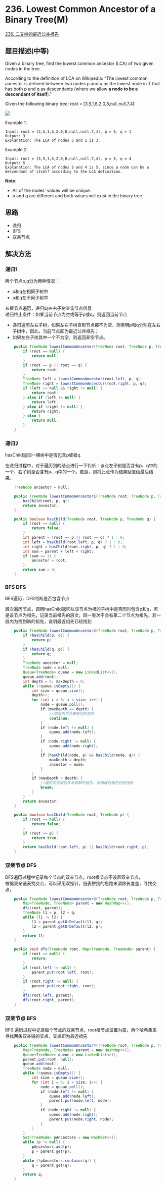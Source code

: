 # 236. Lowest Common Ancestor of a Binary Tree\(M\)

[236. 二叉树的最近公共祖先](https://leetcode-cn.com/problems/lowest-common-ancestor-of-a-binary-tree/)

## 题目描述\(中等\)

Given a binary tree, find the lowest common ancestor \(LCA\) of two given nodes in the tree.

According to the definition of LCA on Wikipedia: “The lowest common ancestor is defined between two nodes p and q as the lowest node in T that has both p and q as descendants \(where we allow **a node to be a descendant of itself**\).”

Given the following binary tree:  root = \[3,5,1,6,2,0,8,null,null,7,4\]

![](/assets/201-300/236-p-1.png)

Example 1:

```
Input: root = [3,5,1,6,2,0,8,null,null,7,4], p = 5, q = 1
Output: 3
Explanation: The LCA of nodes 5 and 1 is 3.
```

Example 2:

```
Input: root = [3,5,1,6,2,0,8,null,null,7,4], p = 5, q = 4
Output: 5
Explanation: The LCA of nodes 5 and 4 is 5, since a node can be a descendant of itself according to the LCA definition.
```

**Note**:

* All of the nodes' values will be unique.
* p and q are different and both values will exist in the binary tree.

## 思路

* 递归
* BFS
* 双亲节点

## 解决方法

### 递归1

两个节点p,q分为两种情况：

* p和q在相同子树中
* p和q在不同子树中

从根节点遍历，递归向左右子树查询节点信息  
递归终止条件：如果当前节点为空或等于p或q，则返回当前节点

* 递归遍历左右子树，如果左右子树查到节点都不为空，则表明p和q分别在左右子树中，因此，当前节点即为最近公共祖先；
* 如果左右子树其中一个不为空，则返回非空节点。

```java
    public TreeNode lowestCommonAncestor(TreeNode root, TreeNode p, TreeNode q) {
        if (root == null) {
            return null;
        }
        if (root == p || root == q) {
            return root;
        }
        TreeNode left = lowestCommonAncestor(root.left, p, q);
        TreeNode right = lowestCommonAncestor(root.right, p, q);
        if (left != null && right != null) {
            return root;
        } else if (left != null) {
            return left;
        } else if (right != null) {
            return right;
        } else {
            return null;
        }
    }
```

### 递归2

hasChild返回一棵树中是否包含p或者q.

在递归过程中，对于遍历到的结点进行一下判断：该点左子树是否含有p、q中的一个、右子树是否含有p、q中的一个。若是，则将此点作为结果赋值给最后结果。

```java
    TreeNode ancestor = null;

    public TreeNode lowestCommonAncestor1(TreeNode root, TreeNode p, TreeNode q) {
        hasChild(root, p, q);
        return ancestor;
    }

    public boolean hasChild(TreeNode root, TreeNode p, TreeNode q) {
        if (root == null) {
            return false;
        }
        int parent = (root == p || root == q) ? 1 : 0;
        int left = hasChild(root.left, p, q) ? 1 : 0;
        int right = hasChild(root.right, p, q) ? 1 : 0;
        int sum = parent + left + right;
        if (sum == 2) {
            ancestor = root;
        }
        return sum > 0;
    }
```

### BFS DFS

BFS遍历，DFS判断是否包含节点

层次遍历节点，调用hasChild返回以该节点为根的子树中是否同时包含p和q，若是该节点为祖先，记录当前祖先的层次，同一层次不会有第二个节点为祖先，若一层内为找到新的祖先，说明最近祖先已经找到

```java
    public TreeNode lowestCommonAncestor2(TreeNode root, TreeNode p, TreeNode q) {
        if (hasChild(p, q)) {
            return p;
        }
        if (hasChild(q, p)) {
            return q;
        }
        TreeNode ancestor = null;
        TreeNode node = null;
        Queue<TreeNode> queue = new LinkedList<>();
        queue.add(root);
        int depth = 0, maxDepth = 0;
        while (!queue.isEmpty()) {
            int size = queue.size();
            depth++;
            for (int i = 0; i < size; i++) {
                node = queue.poll();
                if (maxDepth == depth) {
                    //同层内不会再有别的祖先
                    continue;
                }
                if (node.left != null) {
                    queue.add(node.left);
                }
                if (node.right != null) {
                    queue.add(node.right);
                }
                if (hasChild(node, p) && hasChild(node, q)) {
                    maxDepth = depth;
                    ancestor = node;
                }
            }
            if (maxDepth < depth) {
                //遍历完该层后未发现新的祖先，说明最近祖先已经找到
                break;
            }
        }
        return ancestor;
    }

    public boolean hasChild(TreeNode root, TreeNode p) {
        if (root == null) {
            return false;
        }
        if (root == p) {
            return true;
        }
        return hasChild(root.left, p) || hasChild(root.right, p);
    }
```

### 双亲节点 DFS

DFS遍历过程中记录每个节点的双亲节点，root根节点不设置双亲节点，  
根据双亲链表找交点，可以采用双指针，链表拼接的思路来消除长度差，寻找交点，

```java
    public TreeNode lowestCommonAncestor3(TreeNode root, TreeNode p, TreeNode q) {
        Map<TreeNode, TreeNode> parent = new HashMap<>();
        dfs(root, parent);
        TreeNode l1 = p, l2 = q;
        while (l1 != l2) {
            l1 = parent.getOrDefault(l1, q);
            l2 = parent.getOrDefault(l2, p);
        }
        return l1;
    }

    public void dfs(TreeNode root, Map<TreeNode, TreeNode> parent) {
        if (root == null) {
            return;
        }
        if (root.left != null) {
            parent.put(root.left, root);
        }
        if (root.right != null) {
            parent.put(root.right, root);
        }
        dfs(root.left, parent);
        dfs(root.right, parent);
    }
```

### 双亲节点 BFS

BFS 遍历过程中记录每个节点的双亲节点，root根节点设置为空，两个哈希集来寻找两条双亲链的交点，交点即为最近祖先

```java
    public TreeNode lowestCommonAncestor4(TreeNode root, TreeNode p, TreeNode q) {
        Map<TreeNode, TreeNode> parent = new HashMap<>();
        Queue<TreeNode> queue = new LinkedList<>();
        parent.put(root, null);
        queue.add(root);
        TreeNode node = null;
        while (!queue.isEmpty()) {
            int size = queue.size();
            for (int i = 0; i < size; i++) {
                node = queue.poll();
                if (node.left != null) {
                    queue.add(node.left);
                    parent.put(node.left, node);
                }
                if (node.right != null) {
                    queue.add(node.right);
                    parent.put(node.right, node);
                }
            }
        }
        Set<TreeNode> pAncestors = new HashSet<>();
        while (p != null) {
            pAncestors.add(p);
            p = parent.get(p);
        }
        while (!pAncestors.contains(q)) {
            q = parent.get(q);
        }
        return q;
    }
```



